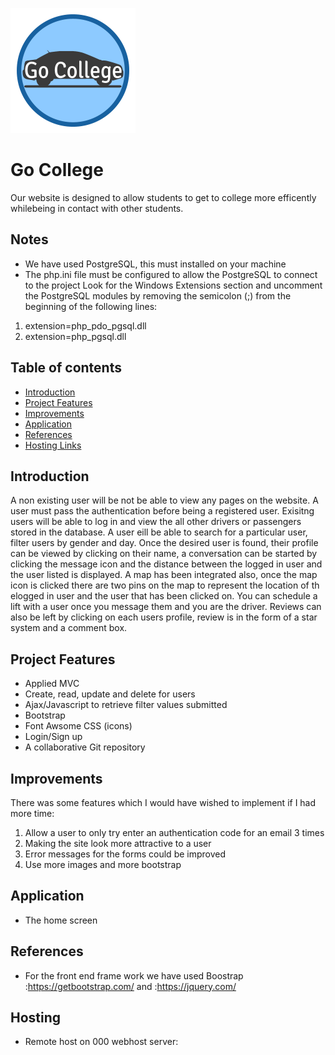 
![My Site](Client/assets/images/GoCollegeLogo.png)
# Go College
Our website is designed to allow students to get to college more efficently whilebeing in contact with other students.

## Notes
- We have used PostgreSQL, this must installed on your machine
- The php.ini file must be configured to allow the PostgreSQL to connect to the project Look for the Windows Extensions section and uncomment the PostgreSQL modules by removing the semicolon (;) from the beginning of the following lines:
 1. extension=php_pdo_pgsql.dll
 2. extension=php_pgsql.dll

## Table of contents

- [Introduction](#Introduction)
- [Project Features](#project-features)
- [Improvements](#improvements)
- [Application](#application)
- [References](#references)
- [Hosting Links](#hosting)


## Introduction
A non existing user will be not be able to view any pages on the website. A user must pass the authentication before being a registered user. Exisitng users will be able to log in and view the all other drivers or passengers stored in the database. A user eill be able to search for a particular user, filter users by gender and day. Once the desired user is found, their profile can be viewed by clicking on their name, a conversation can be started by clicking the message icon and the distance between the logged in user and the user listed is displayed. A map has been integrated also, once the map icon is clicked there are two pins on the map to represent the location of th elogged in user and the user that has been clicked on. You can schedule a lift with a user once you message them and you are the driver. Reviews can also be left by clicking on each users profile, review is in the form of a star system and a comment box.


## Project Features
- Applied MVC 
- Create, read, update and delete for users
- Ajax/Javascript to retrieve filter values submitted
- Bootstrap
- Font Awsome CSS (icons)
- Login/Sign up
- A collaborative Git repository

## Improvements
There was some features which I would have wished to implement if I had more time:
1. Allow a user to only try enter an authentication code for an email 3 times
2. Making the site look more attractive to a user
3.  Error messages for the forms could be improved
4. Use more images and more bootstrap

## Application
- The home screen 



## References
- For the front end frame work we have used Boostrap :https://getbootstrap.com/ and :https://jquery.com/

## Hosting
- Remote host on 000 webhost server: